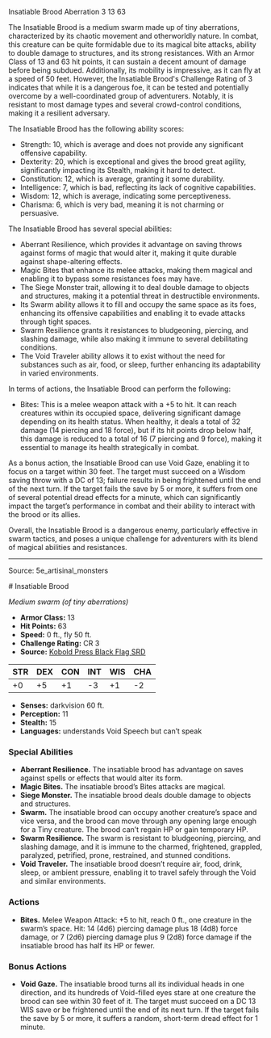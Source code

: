 <MonsterName/>Insatiable Brood</MonsterName>
<CreatureType/>Aberration</CreatureType>
<CR/>3</CR>
<AC/>13</AC>
<HP/>63</HP>
<summary>The Insatiable Brood is a medium swarm made up of tiny aberrations, characterized by its chaotic movement and otherworldly nature. In combat, this creature can be quite formidable due to its magical bite attacks, ability to double damage to structures, and its strong resistances. With an Armor Class of 13 and 63 hit points, it can sustain a decent amount of damage before being subdued. Additionally, its mobility is impressive, as it can fly at a speed of 50 feet. However, the Insatiable Brood's Challenge Rating of 3 indicates that while it is a dangerous foe, it can be tested and potentially overcome by a well-coordinated group of adventurers. Notably, it is resistant to most damage types and several crowd-control conditions, making it a resilient adversary. </summary>

<detail>

The Insatiable Brood has the following ability scores:
- Strength: 10, which is average and does not provide any significant offensive capability.
- Dexterity: 20, which is exceptional and gives the brood great agility, significantly impacting its Stealth, making it hard to detect.
- Constitution: 12, which is average, granting it some durability.
- Intelligence: 7, which is bad, reflecting its lack of cognitive capabilities.
- Wisdom: 12, which is average, indicating some perceptiveness.
- Charisma: 6, which is very bad, meaning it is not charming or persuasive.

The Insatiable Brood has several special abilities:
- Aberrant Resilience, which provides it advantage on saving throws against forms of magic that would alter it, making it quite durable against shape-altering effects.
- Magic Bites that enhance its melee attacks, making them magical and enabling it to bypass some resistances foes may have.
- The Siege Monster trait, allowing it to deal double damage to objects and structures, making it a potential threat in destructible environments.
- Its Swarm ability allows it to fill and occupy the same space as its foes, enhancing its offensive capabilities and enabling it to evade attacks through tight spaces.
- Swarm Resilience grants it resistances to bludgeoning, piercing, and slashing damage, while also making it immune to several debilitating conditions.
- The Void Traveler ability allows it to exist without the need for substances such as air, food, or sleep, further enhancing its adaptability in varied environments.

In terms of actions, the Insatiable Brood can perform the following:
- Bites: This is a melee weapon attack with a +5 to hit. It can reach creatures within its occupied space, delivering significant damage depending on its health status. When healthy, it deals a total of 32 damage (14 piercing and 18 force), but if its hit points drop below half, this damage is reduced to a total of 16 (7 piercing and 9 force), making it essential to manage its health strategically in combat.

As a bonus action, the Insatiable Brood can use Void Gaze, enabling it to focus on a target within 30 feet. The target must succeed on a Wisdom saving throw with a DC of 13; failure results in being frightened until the end of the next turn. If the target fails the save by 5 or more, it suffers from one of several potential dread effects for a minute, which can significantly impact the target’s performance in combat and their ability to interact with the brood or its allies.

Overall, the Insatiable Brood is a dangerous enemy, particularly effective in swarm tactics, and poses a unique challenge for adventurers with its blend of magical abilities and resistances.</detail>



---

Source: 5e_artisinal_monsters

<statblock>
# Insatiable Brood

*Medium swarm (of tiny aberrations)*

- **Armor Class:** 13
- **Hit Points:** 63
- **Speed:** 0 ft., fly 50 ft.
- **Challenge Rating:** CR 3
- **Source:** [Kobold Press Black Flag SRD](https://koboldpress.com/black-flag-roleplaying/)

| STR | DEX | CON | INT | WIS | CHA |
| --- | --- | --- | --- | --- | --- |
| +0 | +5 | +1 | -3 | +1 | -2 |

- **Senses:** darkvision 60 ft.
- **Perception:** 11
- **Stealth:** 15
- **Languages:** understands Void Speech but can’t speak

### Special Abilities

- **Aberrant Resilience.** The insatiable brood has advantage on saves against spells or effects that would alter its form.
- **Magic Bites.** The insatiable brood’s Bites attacks are magical.
- **Siege Monster.** The insatiable brood deals double damage to objects and structures.
- **Swarm.** The insatiable brood can occupy another creature’s space and vice versa, and the brood can move through any opening large enough for a Tiny creature. The brood can’t regain HP or gain temporary HP.
- **Swarm Resilience.** The swarm is resistant to bludgeoning, piercing, and slashing damage, and it is immune to the charmed, frightened, grappled, paralyzed, petrified, prone, restrained, and stunned conditions.
- **Void Traveler.** The insatiable brood doesn’t require air, food, drink, sleep, or ambient pressure, enabling it to travel safely through the Void and similar environments.

### Actions

- **Bites.** Melee Weapon Attack: +5 to hit, reach 0 ft., one creature in the swarm’s space. Hit: 14 (4d6) piercing damage plus 18 (4d8) force damage, or 7 (2d6) piercing damage plus 9 (2d8) force damage if the insatiable brood has half its HP or fewer.

### Bonus Actions

- **Void Gaze.** The insatiable brood turns all its individual heads in one direction, and its hundreds of Void-filled eyes stare at one creature the brood can see within 30 feet of it. The target must succeed on a DC 13 WIS save or be frightened until the end of its next turn. If the target fails the save by 5 or more, it suffers a random, short-term dread effect for 1 minute.

</statblock>


